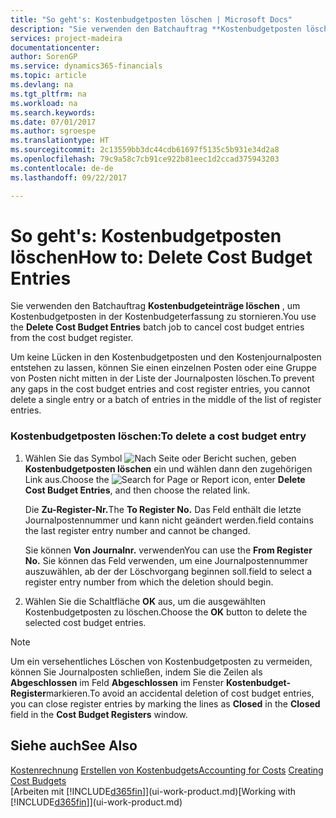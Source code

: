 ```yaml
---
title: "So geht's: Kostenbudgetposten löschen | Microsoft Docs"
description: "Sie verwenden den Batchauftrag **Kostenbudgetposten löschen**, um Kostenbudgetposten in der Kostenbudgeterfassung zu stornieren."
services: project-madeira
documentationcenter: 
author: SorenGP
ms.service: dynamics365-financials
ms.topic: article
ms.devlang: na
ms.tgt_pltfrm: na
ms.workload: na
ms.search.keywords: 
ms.date: 07/01/2017
ms.author: sgroespe
ms.translationtype: HT
ms.sourcegitcommit: 2c13559bb3dc44cdb61697f5135c5b931e34d2a8
ms.openlocfilehash: 79c9a58c7cb91ce922b81eec1d2ccad375943203
ms.contentlocale: de-de
ms.lasthandoff: 09/22/2017

---
```

# <a name="how-to-delete-cost-budget-entries"></a><span data-ttu-id="264fc-103">So geht's: Kostenbudgetposten löschen</span><span class="sxs-lookup"><span data-stu-id="264fc-103">How to: Delete Cost Budget Entries</span></span>
<span data-ttu-id="264fc-104">Sie verwenden den Batchauftrag **Kostenbudgeteinträge löschen** , um Kostenbudgetposten in der Kostenbudgeterfassung zu stornieren.</span><span class="sxs-lookup"><span data-stu-id="264fc-104">You use the **Delete Cost Budget Entries** batch job to cancel cost budget entries from the cost budget register.</span></span>  

<span data-ttu-id="264fc-105">Um keine Lücken in den Kostenbudgetposten und den Kostenjournalposten entstehen zu lassen, können Sie einen einzelnen Posten oder eine Gruppe von Posten nicht mitten in der Liste der Journalposten löschen.</span><span class="sxs-lookup"><span data-stu-id="264fc-105">To prevent any gaps in the cost budget entries and cost register entries, you cannot delete a single entry or a batch of entries in the middle of the list of register entries.</span></span>  

### <a name="to-delete-a-cost-budget-entry"></a><span data-ttu-id="264fc-106">Kostenbudgetposten löschen:</span><span class="sxs-lookup"><span data-stu-id="264fc-106">To delete a cost budget entry</span></span>  

1.  <span data-ttu-id="264fc-107">Wählen Sie das Symbol ![Nach Seite oder Bericht suchen](media/ui-search/search_small.png "Symbol Nach Seite oder Bericht suchen"), geben **Kostenbudgetposten löschen** ein und wählen dann den zugehörigen Link aus.</span><span class="sxs-lookup"><span data-stu-id="264fc-107">Choose the ![Search for Page or Report](media/ui-search/search_small.png "Search for Page or Report icon") icon, enter **Delete Cost Budget Entries**, and then choose the related link.</span></span>  

    <span data-ttu-id="264fc-108">Die **Zu-Register-Nr.**</span><span class="sxs-lookup"><span data-stu-id="264fc-108">The **To Register No.**</span></span> <span data-ttu-id="264fc-109">Das Feld  enthält die letzte Journalpostennummer und kann nicht geändert werden.</span><span class="sxs-lookup"><span data-stu-id="264fc-109">field contains the last register entry number and cannot be changed.</span></span>  

    <span data-ttu-id="264fc-110">Sie können **Von Journalnr.** verwenden</span><span class="sxs-lookup"><span data-stu-id="264fc-110">You can use the **From Register No.**</span></span> <span data-ttu-id="264fc-111">Sie können das Feld  verwenden, um eine Journalpostennummer auszuwählen, ab der der Löschvorgang beginnen soll.</span><span class="sxs-lookup"><span data-stu-id="264fc-111">field to select a register entry number from which the deletion should begin.</span></span>  
2.  <span data-ttu-id="264fc-112">Wählen Sie die Schaltfläche **OK** aus, um die ausgewählten Kostenbudgetposten zu löschen.</span><span class="sxs-lookup"><span data-stu-id="264fc-112">Choose the **OK** button to delete the selected cost budget entries.</span></span>  

> [!NOTE]  
>  <span data-ttu-id="264fc-113">Um ein versehentliches Löschen von Kostenbudgetposten zu vermeiden, können Sie Journalposten schließen, indem Sie die Zeilen als **Abgeschlossen** im Feld **Abgeschlossen** im Fenster **Kostenbudget-Register**markieren.</span><span class="sxs-lookup"><span data-stu-id="264fc-113">To avoid an accidental deletion of cost budget entries, you can close register entries by marking the lines as **Closed** in the **Closed** field in the **Cost Budget Registers** window.</span></span>  

## <a name="see-also"></a><span data-ttu-id="264fc-114">Siehe auch</span><span class="sxs-lookup"><span data-stu-id="264fc-114">See Also</span></span>  
<span data-ttu-id="264fc-115">[Kostenrechnung](finance-manage-cost-accounting.md)
[Erstellen von Kostenbudgets](finance-create-cost-budgets.md)</span><span class="sxs-lookup"><span data-stu-id="264fc-115">[Accounting for Costs](finance-manage-cost-accounting.md)
[Creating Cost Budgets](finance-create-cost-budgets.md)</span></span>  
<span data-ttu-id="264fc-116">[Arbeiten mit [!INCLUDE[d365fin](includes/d365fin_md.md)]](ui-work-product.md)</span><span class="sxs-lookup"><span data-stu-id="264fc-116">[Working with [!INCLUDE[d365fin](includes/d365fin_md.md)]](ui-work-product.md)</span></span>

